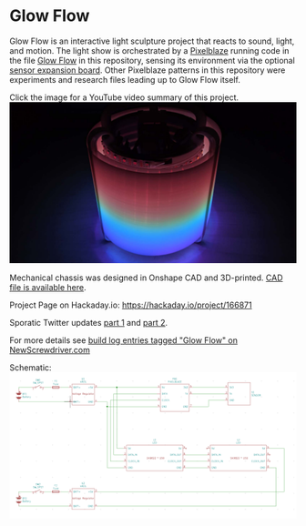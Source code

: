 # Glow Flow

Glow Flow is an interactive light sculpture project that reacts to sound, light, and motion.
The light show is orchestrated by a [Pixelblaze](https://www.bhencke.com/pixelblaze) running code in the file
[Glow Flow](Glow%20Flow) in this repository, sensing its environment via the optional
[sensor expansion board](https://github.com/simap/pixelblaze_sensor_board).
Other Pixelblaze patterns in this repository were experiments and research files leading up to Glow Flow itself.

Click the image for a YouTube video summary of this project.
[![Glow Flow](Glow%20Flow%20with%20illuminated%20diffuser%20in%20the%20dark.jpg)](https://youtu.be/IiIPcash7_Y)

Mechanical chassis was designed in Onshape CAD and 3D-printed. [CAD file is available here](https://cad.onshape.com/documents/5cb31d1a44297abb50fe3cf4/w/d8822a083a4d2c465fbfe8b3/e/21abda329f603b4d39eb684b).

Project Page on Hackaday.io: https://hackaday.io/project/166871

Sporatic Twitter updates [part 1](https://twitter.com/Regorlas/status/1143973037898776576) and [part 2](https://twitter.com/Regorlas/status/1149778693864054784).

For more details see [build log entries tagged "Glow Flow" on NewScrewdriver.com](https://newscrewdriver.com/tag/glow-flow/)

Schematic:
![Glow Flow schematic](Glow%20Flow%20Schematic.png)
